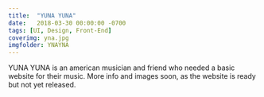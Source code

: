 ```yaml
---
title:  "YUNA YUNA"
date:   2018-03-30 00:00:00 -0700
tags: [UI, Design, Front-End]
coverimg: yna.jpg
imgfolder: YNAYNA
---
```

YUNA YUNA is an american musician and friend who needed a basic website for their music. More info and images soon, as the website is ready but not yet released.